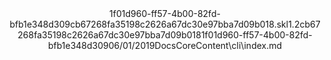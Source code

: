 <?xml version="1.0"?><xliff version="1.2" xmlns="urn:oasis:names:tc:xliff:document:1.2" xmlns:xsi="http://www.w3.org/2001/XMLSchema-instance" xsi:schemaLocation="urn:oasis:names:tc:xliff:document:1.2 xliff-core-1.2-transitional.xsd"><file datatype="xml" original="index.md" source-language="en-US" target-language="en-US"><header><tool tool-id="mdxliff" tool-name="mdxliff" tool-version="1.0-9879e0b" tool-company="Microsoft" /><xliffext:skl_file_name xmlns:xliffext="urn:microsoft:content:schema:xliffextensions">1f01d960-ff57-4b00-82fd-bfb1e348d309cb67268fa35198c2626a67dc30e97bba7d09b018.skl</xliffext:skl_file_name><xliffext:version xmlns:xliffext="urn:microsoft:content:schema:xliffextensions">1.2</xliffext:version><xliffext:ms.openlocfilehash xmlns:xliffext="urn:microsoft:content:schema:xliffextensions">cb67268fa35198c2626a67dc30e97bba7d09b018</xliffext:ms.openlocfilehash><xliffext:ms.sourcegitcommit xmlns:xliffext="urn:microsoft:content:schema:xliffextensions">1f01d960-ff57-4b00-82fd-bfb1e348d309</xliffext:ms.sourcegitcommit><xliffext:ms.lasthandoff xmlns:xliffext="urn:microsoft:content:schema:xliffextensions">06/01/2019</xliffext:ms.lasthandoff><xliffext:ms.openlocfilepath xmlns:xliffext="urn:microsoft:content:schema:xliffextensions">DocsCoreContent\cli\index.md</xliffext:ms.openlocfilepath></header><body><group id="content" extype="content" /></body></file></xliff>